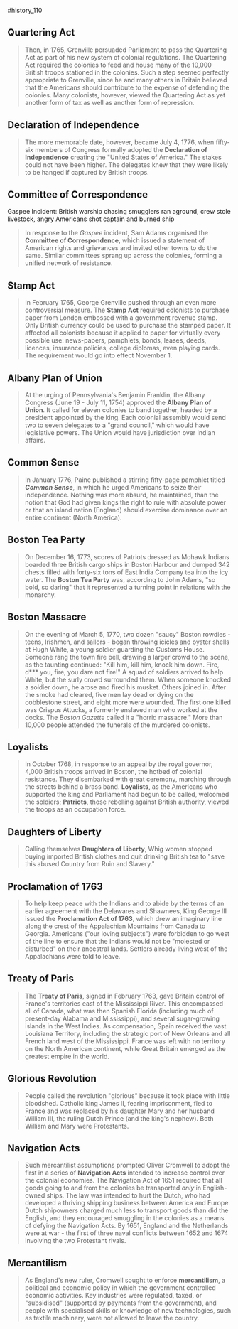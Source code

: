 #history_110 

## Quartering Act

> Then, in 1765, Grenville persuaded Parliament to pass the Quartering Act as part of his new system of colonial regulations. The Quartering Act required the colonies to feed and house many of the 10,000 British troops stationed in the colonies. Such a step seemed perfectly appropriate to Grenville, since he and many others in Britain believed that the Americans should contribute to the expense of defending the colonies. Many colonists, however, viewed the Quartering Act as yet another form of tax as well as another form of repression.

## Declaration of Independence

> The more memorable date, however, became July 4, 1776, when fifty-six members of Congress formally adopted the **Declaration of Independence** creating the "United States of America." The stakes could not have been higher. The delegates knew that they were likely to be hanged if captured by British troops.

## Committee of Correspondence

Gaspee Incident: British warship chasing smugglers ran aground, crew stole livestock, angry Americans shot captain and burned ship

> In response to the *Gaspee* incident, Sam Adams organised the **Committee of Correspondence**, which issued a statement of American rights and grievances and invited other towns to do the same. Similar committees sprang up across the colonies, forming a unified network of resistance.

## Stamp Act

> In February 1765, George Grenville pushed through an even more controversial measure. The **Stamp Act** required colonists to purchase paper from London embossed with a government revenue stamp. Only British currency could be used to purchase the stamped paper. It affected all colonists because it applied to paper for virtually every possible use: news-papers, pamphlets, bonds, leases, deeds, licences, insurance policies, college diplomas, even playing cards. The requirement would go into effect November 1.

## Albany Plan of Union

> At the urging of Pennsylvania's Benjamin Franklin, the Albany Congress (June 19 - July 11, 1754) approved the **Albany Plan of Union**. It called for eleven colonies to band together, headed by a president appointed by the king. Each colonial assembly would send two to seven delegates to a "grand council," which would have legislative powers. The Union would have jurisdiction over Indian affairs.

## Common Sense

> In January 1776, Paine published a stirring fifty-page pamphlet titled ***Common Sense***, in which he urged Americans to seize their independence. Nothing was more absurd, he maintained, than the notion that God had given kings the right to rule with absolute power or that an island nation (England) should exercise dominance over an entire continent (North America).

## Boston Tea Party

> On December 16, 1773, scores of Patriots dressed as Mohawk Indians boarded three British cargo ships in Boston Harbour and dumped 342 chests filled with forty-six tons of East India Company tea into the icy water. The **Boston Tea Party** was, according to John Adams, "so bold, so daring" that it represented a turning point in relations with the monarchy.

## Boston Massacre

> On the evening of March 5, 1770, two dozen "saucy" Boston rowdies - teens, Irishmen, and sailors - began throwing icicles and oyster shells at Hugh White, a young soldier guarding the Customs House. Someone rang the town fire bell, drawing a larger crowd to the scene, as the taunting continued: "Kill him, kill him, knock him down. Fire, d\*\*\* you, fire, you dare not fire!"
> A squad of soldiers arrived to help White, but the surly crowd surrounded them. When someone knocked a soldier down, he arose and fired his musket. Others joined in. After the smoke had cleared, five men lay dead or dying on the cobblestone street, and eight more were wounded. The first one killed was Crispus Attucks, a formerly enslaved man who worked at the docks. The *Boston Gazette* called it a "horrid massacre." More than 10,000 people attended the funerals of the murdered colonists.

## Loyalists

> In October 1768, in response to an appeal by the royal governor, 4,000 British troops arrived in Boston, the hotbed of colonial resistance. They disembarked with great ceremony, marching through the streets behind a brass band. **Loyalists**, as the Americans who supported the king and Parliament had begun to be called, welcomed the soldiers; **Patriots**, those rebelling against British authority, viewed the troops as an occupation force.

## Daughters of Liberty

> Calling themselves **Daughters of Liberty**, Whig women stopped buying imported British clothes and quit drinking British tea to "save this abused Country from Ruin and Slavery."

## Proclamation of 1763

> To help keep peace with the Indians and to abide by the terms of an earlier agreement with the Delawares and Shawnees, King George III issued the **Proclamation Act of 1763**, which drew an imaginary line along the crest of the Appalachian Mountains from Canada to Georgia. Americans ("our loving subjects") were forbidden to go west of the line to ensure that the Indians would not be "molested or disturbed" on their ancestral lands. Settlers already living west of the Appalachians were told to leave.

## Treaty of Paris

> The **Treaty of Paris**, signed in February 1763, gave Britain control of France's territories east of the Mississippi River. This encompassed all of Canada, what was then Spanish Florida (including much of present-day Alabama and Mississippi), and several sugar-growing islands in the West Indies. As compensation, Spain received the vast Louisiana Territory, including the strategic port of New Orleans and all French land west of the Mississippi. France was left with no territory on the North American continent, while Great Britain emerged as the greatest empire in the world.

## Glorious Revolution

> People called the revolution "glorious" because it took place with little bloodshed. Catholic king James II, fearing imprisonment, fled to France and was replaced by his daughter Mary and her husband William III, the ruling Dutch Prince (and the king's nephew). Both William and Mary were Protestants.

## Navigation Acts

> Such mercantilist assumptions prompted Oliver Cromwell to adopt the first in a series of **Navigation Acts** intended to increase control over the colonial economies. The Navigation Act of 1651 required that all goods going to and from the colonies be transported *only* in English-owned ships. The law was intended to hurt the Dutch, who had developed a thriving shipping business between America and Europe. Dutch shipowners charged much less to transport goods than did the English, and they encouraged smuggling in the colonies as a means of defying the Navigation Acts. By 1651, England and the Netherlands were at war - the first of three naval conflicts between 1652 and 1674 involving the two Protestant rivals.

## Mercantilism

> As England's new ruler, Cromwell sought to enforce **mercantilism**, a political and economic policy in which the government controlled economic activities. Key industries were regulated, taxed, or "subsidised" (supported by payments from the government), and people with specialised skills or knowledge of new technologies, such as textile machinery, were not allowed to leave the country.